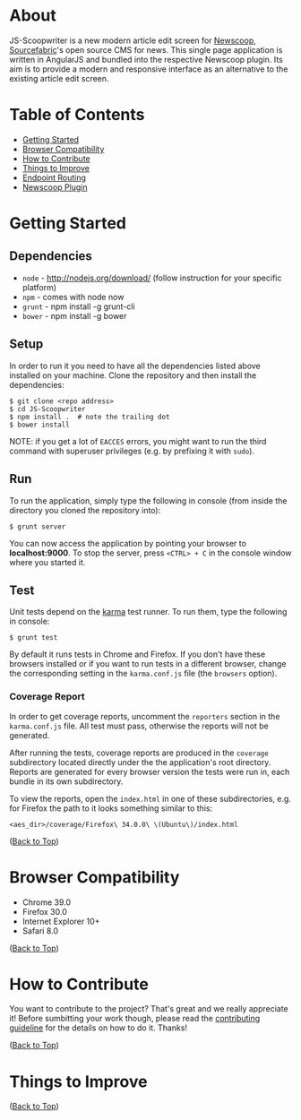# <a name="top"></a>About
JS-Scoopwriter is a new modern article edit screen for
[Newscoop](https://github.com/sourcefabric/Newscoop),
[Sourcefabric](www.sourcefabric.org)'s open source CMS for news. This single page application is written in AngularJS and bundled into the respective Newscoop plugin. Its aim is to provide a modern and responsive interface as an alternative to the existing article edit screen.

# Table of Contents

* [Getting Started](#gettingStarted)
* [Browser Compatibility](#compatibility)
* [How to Contribute](#contribute)
* [Things to Improve](#toImprove)
* [Endpoint Routing](ROUTING.md)
* [Newscoop Plugin](PLUGIN.md)

# <a name="gettingStarted"></a>Getting Started
## Dependencies
* `node` - http://nodejs.org/download/ (follow instruction for your specific platform)
* `npm` - comes with node now
* `grunt` - npm install -g grunt-cli
* `bower` - npm install -g bower

## Setup
In order to run it you need to have all the dependencies listed
above installed on your machine. Clone the repository and then 
install the dependencies:

    $ git clone <repo address>
    $ cd JS-Scoopwriter
    $ npm install .  # note the trailing dot
    $ bower install

NOTE: if you get a lot of `EACCES` errors, you might want to run the third
command with superuser privileges (e.g. by prefixing it with `sudo`).

## Run

To run the application, simply type the following in console (from inside
the directory you cloned the repository into):

    $ grunt server

You can now access the application by pointing your browser to
**localhost:9000**. To stop the server, press `<CTRL> + C` in the console
window where you started it.

## Test

Unit tests depend on the [karma](http://karma-runner.github.io/) test runner.
To run them, type the following in console:

    $ grunt test

By default it runs tests in Chrome and Firefox. If you don't have these
browsers installed or if you want to run tests in a different browser, change
the corresponding setting in the `karma.conf.js` file (the `browsers` option).

### <a name="testCoverage"></a>Coverage Report
In order to get coverage reports, uncomment the `reporters` section in the
`karma.conf.js` file. All test must pass, otherwise the reports will not be
generated.

After running the tests, coverage reports are produced in the `coverage`
subdirectory located directly under the the application's root directory.
Reports are generated for every browser version the tests were run in, each
bundle in its own subdirectory.

To view the reports, open the `index.html` in one of these subdirectories, e.g.
for Firefox the path to it looks something similar to this:

`<aes_dir>/coverage/Firefox\ 34.0.0\ \(Ubuntu\)/index.html`

([Back to Top](#top))

# <a name="compatibility"></a>Browser Compatibility

* Chrome 39.0
* Firefox 30.0
* Internet Explorer 10+
* Safari 8.0

([Back to Top](#top))

# <a name="contribute"></a>How to Contribute

You want to contribute to the project? That's great and we really appreciate
it! Before sumbitting your work though, please read the
[contributing guideline](CONTRIBUTING.md) for the details on how to do it.
Thanks!

([Back to Top](#top))

# <a name="toImprove"></a>Things to Improve


([Back to Top](#top))
